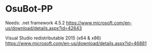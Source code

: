 # OsuBot-PP

Needs:
 .net framework 4.5.2
  https://www.microsoft.com/en-us/download/details.aspx?id=42643
  
 Visual Studio redistributable 2015 (x64 & x86)
  https://www.microsoft.com/en-us/download/details.aspx?id=46881
